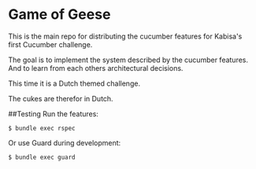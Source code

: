 Game of Geese
=============

This is the main repo for distributing the cucumber features for
Kabisa's first Cucumber challenge.

The goal is to implement the system described by the cucumber features.
And to learn from each others architectural decisions.

This time it is a Dutch themed challenge.

The cukes are therefor in Dutch.


##Testing
Run the features:

```
$ bundle exec rspec
```

Or use Guard during development:

```
$ bundle exec guard
```
